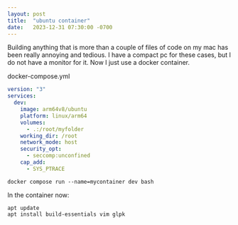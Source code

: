 ```yaml
---
layout: post
title:  "ubuntu container"
date:   2023-12-31 07:30:00 -0700
---
```


Building anything that is more than a couple of files of code on my mac has been really annoying and tedious.
I have a compact pc for these cases, but I do not have a monitor for it. Now I just use a docker container.


docker-compose.yml
```yml
version: "3"
services:
  dev:
    image: arm64v8/ubuntu
    platform: linux/arm64
    volumes:
      - .:/root/myfolder
    working_dir: /root
    network_mode: host
    security_opt:
      - seccomp:unconfined
    cap_add:
      - SYS_PTRACE
```

```
docker compose run --name=mycontainer dev bash
```

In the container now:
```
apt update
apt install build-essentials vim glpk
```
